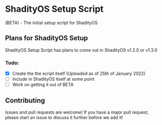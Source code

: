 # ShadityOS Setup Script
(BETA) - The initial setup script for ShadityOS
## Plans for ShadityOS Setup
ShadityOS Setup Script has plans to come out in ShadityOS v1.2.0 or v1.3.0
### Todo:
- [x] Create the the script itself (Uploaded as of 25th of January 2022)
- [ ] Include in ShadityOS itself at some point
- [ ] Work on getting it out of BETA

## Contributing
Issues and pull requests are welcome! If you have a major pull request, please start an issue to discuss it further before we add it!
